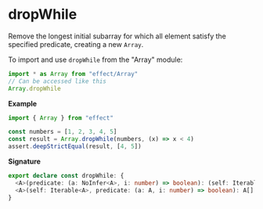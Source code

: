# dropWhile

Remove the longest initial subarray for which all element satisfy the specified predicate, creating a new `Array`.

To import and use `dropWhile` from the "Array" module:

```ts
import * as Array from "effect/Array"
// Can be accessed like this
Array.dropWhile
```

**Example**

```ts
import { Array } from "effect"

const numbers = [1, 2, 3, 4, 5]
const result = Array.dropWhile(numbers, (x) => x < 4)
assert.deepStrictEqual(result, [4, 5])
```

**Signature**

```ts
export declare const dropWhile: {
  <A>(predicate: (a: NoInfer<A>, i: number) => boolean): (self: Iterable<A>) => A[]
  <A>(self: Iterable<A>, predicate: (a: A, i: number) => boolean): A[]
}
```
